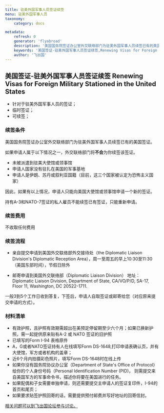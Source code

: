 ```yaml
---
title: 驻美外国军事人员签证续签
menu: 驻美外国军事人员
taxonomy:
    category: docs

metadata:
    refresh: 0
    generator: 'flyabroad'
    description: '美国国务院签证办公室外交联络部门为驻美外国军事人员续签已有的美国签证。'
    keywords: '美国签证-驻美外国军事人员签证续签,Renewing Visas for Foreign Military Stationed in the United States'
    author: '飞出国'
---
```

## 美国签证-驻美外国军事人员签证续签 Renewing Visas for Foreign Military Stationed in the United States

- 针对于驻美外国军事人员的签证；
- 临时签证；
- 可续签；

### 续签条件

美国国务院签证办公室外交联络部门为驻美外国军事人员续签已有的美国签证。

如果申请人属于以下情况之一，外交联络部门将**不会**为你续签该签证。

- 未被派遣到驻美大使馆或领事馆
- 申请人国家没有驻扎在美国的军事基地
- 申请人是伊朗、苏丹或叙利亚国籍（目前，这三个国家被认定为恐怖主义国家）

因此，如果有以上情况，申请人只能向美国大使馆或领事馆申请一个新的签证。

持有A-3和NATO-7签证的私人雇员不能续签已有签证，只能重新申请。

### 续签费用

不收取任何费用

### 续签流程

- 亲自提交申请到美国外交联络部外交接待处（the Diplomatic Liaison Division's Diplomatic Reception Area），周一至周五的早上10:30至11:30（美国东部时间），节假日除外       

- 邮寄申请到美国外交联络部（Diplomatic Liaison Division）
 地址：Diplomatic Liaison Division, Department of State, CA/VO/P/D, SA-17, Floor 11, Washington, DC 20522-1711.

一般3到5个工作日收到答复，下签后，申请人自取签证或邮寄给您（对应原来提交申请的方式）。

### 材料清单

- 有效护照，且护照有效期需超出在美预定停留期至少六个月；如果已换新护照，需一起提供原来贴有A-2 或 NATO 签证的旧护照
- 已填写的Form I-94 表格原件
- A，G或者NATO签证持有人在线填写Form DS-1648,打印申请表确认页，并有大使馆，军方或者机构的盖章；
- 近6个月内拍摄彩色照片，填写Form DS-1648时在线上传
- 如果你没有国务院协议办公室（Department of State's Office of Protocol）给你的个人身份号码（Personal Identification Number (PID)， 则需提交来自美国军方的军事命令书，描述你将要在美国进行的任务。
- 如果配偶和子女需要单独申请，则还需要提交主申请人的签证复印件，I-94的首页和尾页；
- 如果要求贴签护照回寄的话，需要提供预付邮费并写好地址的回寄信封。

[相关问题可以到飞出国论坛参与讨论。](http://bbs.fcgvisa.com/t/6052?target=_blank)